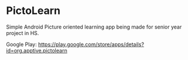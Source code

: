 # PictoLearn

Simple Android Picture oriented learning app being made for senior year project in HS.

Google Play: https://play.google.com/store/apps/details?id=org.apptive.pictolearn
